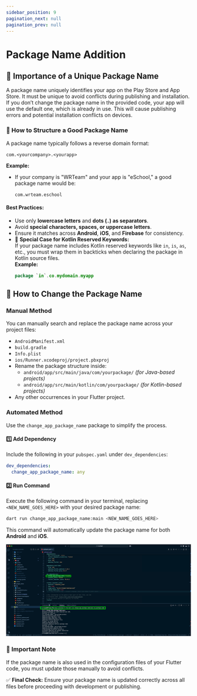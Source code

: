 ```yaml
---
sidebar_position: 9
pagination_next: null
pagination_prev: null
---
```


# Package Name Addition

## 📌 Importance of a Unique Package Name

A package name uniquely identifies your app on the Play Store and App Store. It must be unique to avoid conflicts during publishing and installation. If you don’t change the package name in the provided code, your app will use the default one, which is already in use. This will cause publishing errors and potential installation conflicts on devices.

### 🔹 How to Structure a Good Package Name

A package name typically follows a reverse domain format:  

```
com.<yourcompany>.<yourapp>
```

**Example:**
- If your company is "WRTeam" and your app is "eSchool," a good package name would be:  
  ```
  com.wrteam.eschool
  ```

#### Best Practices:
- Use only **lowercase letters** and **dots (`.`) as separators**.
- Avoid **special characters, spaces, or uppercase letters**.
- Ensure it matches across **Android**, **iOS**, and **Firebase** for consistency.
- 🔸 **Special Case for Kotlin Reserved Keywords:**  
  If your package name includes Kotlin reserved keywords like `in`, `is`, `as`, etc., you must wrap them in backticks when declaring the package in Kotlin source files.  
  **Example:**
  ```kotlin
  package `in`.co.mydomain.myapp
  ```

## 🔄 How to Change the Package Name

### Manual Method

You can manually search and replace the package name across your project files:

- `AndroidManifest.xml`
- `build.gradle`
- `Info.plist`
- `ios/Runner.xcodeproj/project.pbxproj`
- Rename the package structure inside:
  - `android/app/src/main/java/com/yourpackage/` *(for Java-based projects)*
  - `android/app/src/main/kotlin/com/yourpackage/` *(for Kotlin-based projects)*
- Any other occurrences in your Flutter project.

### Automated Method

Use the `change_app_package_name` package to simplify the process.

#### 1️⃣ Add Dependency

Include the following in your `pubspec.yaml` under `dev_dependencies`:

```yaml
dev_dependencies:
  change_app_package_name: any
```

#### 2️⃣ Run Command

Execute the following command in your terminal, replacing `<NEW_NAME_GOES_HERE>` with your desired package name:

```sh
dart run change_app_package_name:main <NEW_NAME_GOES_HERE>
```

This command will automatically update the package name for both **Android** and **iOS**.

![packagename](../../static/img/packagename/packagename1.png)

### 🚨 Important Note

If the package name is also used in the configuration files of your Flutter code, you must update those manually to avoid conflicts.

✅ **Final Check:** Ensure your package name is updated correctly across all files before proceeding with development or publishing.
